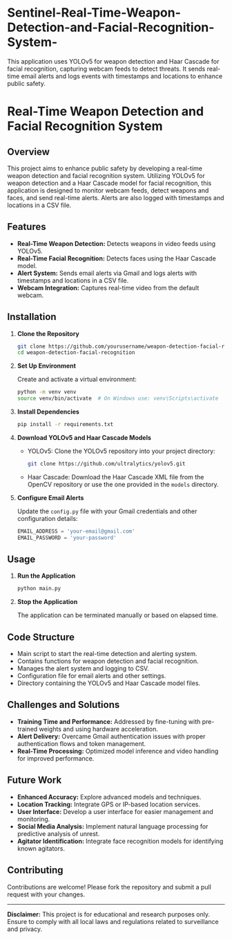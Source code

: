 # Sentinel-Real-Time-Weapon-Detection-and-Facial-Recognition-System-
This application uses YOLOv5 for weapon detection and Haar Cascade for facial recognition, capturing webcam feeds to detect threats. It sends real-time email alerts and logs events with timestamps and locations to enhance public safety.


# Real-Time Weapon Detection and Facial Recognition System

## Overview

This project aims to enhance public safety by developing a real-time weapon detection and facial recognition system. Utilizing YOLOv5 for weapon detection and a Haar Cascade model for facial recognition, this application is designed to monitor webcam feeds, detect weapons and faces, and send real-time alerts. Alerts are also logged with timestamps and locations in a CSV file.

## Features

- **Real-Time Weapon Detection:** Detects weapons in video feeds using YOLOv5.
- **Real-Time Facial Recognition:** Detects faces using the Haar Cascade model.
- **Alert System:** Sends email alerts via Gmail and logs alerts with timestamps and locations in a CSV file.
- **Webcam Integration:** Captures real-time video from the default webcam.

## Installation

1. **Clone the Repository**

    ```bash
    git clone https://github.com/yourusername/weapon-detection-facial-recognition.git
    cd weapon-detection-facial-recognition
    ```

2. **Set Up Environment**

    Create and activate a virtual environment:

    ```bash
    python -m venv venv
    source venv/bin/activate  # On Windows use: venv\Scripts\activate
    ```

3. **Install Dependencies**

    ```bash
    pip install -r requirements.txt
    ```

4. **Download YOLOv5 and Haar Cascade Models**

    - YOLOv5: Clone the YOLOv5 repository into your project directory:
    
      ```bash
      git clone https://github.com/ultralytics/yolov5.git
      ```

    - Haar Cascade: Download the Haar Cascade XML file from the OpenCV repository or use the one provided in the `models` directory.

5. **Configure Email Alerts**

    Update the `config.py` file with your Gmail credentials and other configuration details:

    ```python
    EMAIL_ADDRESS = 'your-email@gmail.com'
    EMAIL_PASSWORD = 'your-password'
    ```

## Usage

1. **Run the Application**

    ```bash
    python main.py
    ```

2. **Stop the Application**

    The application can be terminated manually or based on elapsed time.

## Code Structure

- Main script to start the real-time detection and alerting system.
- Contains functions for weapon detection and facial recognition.
- Manages the alert system and logging to CSV.
- Configuration file for email alerts and other settings.
- Directory containing the YOLOv5 and Haar Cascade model files.

## Challenges and Solutions

- **Training Time and Performance:** Addressed by fine-tuning with pre-trained weights and using hardware acceleration.
- **Alert Delivery:** Overcame Gmail authentication issues with proper authentication flows and token management.
- **Real-Time Processing:** Optimized model inference and video handling for improved performance.

## Future Work

- **Enhanced Accuracy:** Explore advanced models and techniques.
- **Location Tracking:** Integrate GPS or IP-based location services.
- **User Interface:** Develop a user interface for easier management and monitoring.
- **Social Media Analysis:** Implement natural language processing for predictive analysis of unrest.
- **Agitator Identification:** Integrate face recognition models for identifying known agitators.

## Contributing

Contributions are welcome! Please fork the repository and submit a pull request with your changes.



---

**Disclaimer:** This project is for educational and research purposes only. Ensure to comply with all local laws and regulations related to surveillance and privacy.

